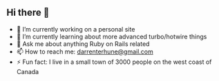 ## Hi there 👋

- 🔭 I’m currently working on a personal site
- 🌱 I’m currently learning about more advanced turbo/hotwire things
- 💬 Ask me about anything Ruby on Rails related
- 📫 How to reach me: darrenterhune@gmail.com
- ⚡ Fun fact: I live in a small town of 3000 people on the west coast of Canada